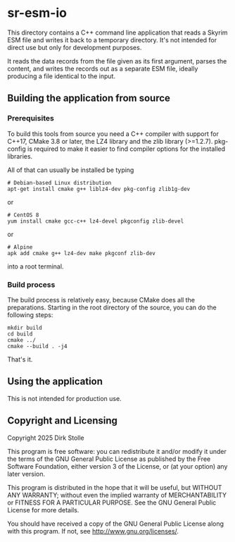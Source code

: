 # sr-esm-io

This directory contains a C++ command line application that reads a Skyrim ESM
file and writes it back to a temporary directory. It's not intended for direct
use but only for development purposes.

It reads the data records from the file given as its first argument, parses the
content, and writes the records out as a separate ESM file, ideally producing
a file identical to the input.

## Building the application from source

### Prerequisites

To build this tools from source you need a C++ compiler with support for C++17,
CMake 3.8 or later, the LZ4 library and the zlib library (>=1.2.7). pkg-config
is required to make it easier to find compiler options for the installed
libraries.

All of that can usually be installed be typing

    # Debian-based Linux distribution
    apt-get install cmake g++ liblz4-dev pkg-config zlib1g-dev

or

    # CentOS 8
    yum install cmake gcc-c++ lz4-devel pkgconfig zlib-devel

or

    # Alpine
    apk add cmake g++ lz4-dev make pkgconf zlib-dev

into a root terminal.

### Build process

The build process is relatively easy, because CMake does all the preparations.
Starting in the root directory of the source, you can do the following steps:

    mkdir build
    cd build
    cmake ../
    cmake --build . -j4

That's it.

## Using the application

This is not intended for production use.

## Copyright and Licensing

Copyright 2025  Dirk Stolle

This program is free software: you can redistribute it and/or modify
it under the terms of the GNU General Public License as published by
the Free Software Foundation, either version 3 of the License, or
(at your option) any later version.

This program is distributed in the hope that it will be useful,
but WITHOUT ANY WARRANTY; without even the implied warranty of
MERCHANTABILITY or FITNESS FOR A PARTICULAR PURPOSE.  See the
GNU General Public License for more details.

You should have received a copy of the GNU General Public License
along with this program.  If not, see <http://www.gnu.org/licenses/>.
